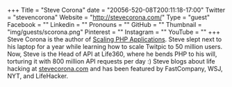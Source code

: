 +++
Title = "Steve Corona"
date = "20056-520-08T200:11:18-17:00"
Twitter = "stevencorona"
Website = "http://stevecorona.com/"
Type = "guest"
Facebook = ""
Linkedin = ""
Pronouns = ""
GitHub = ""
Thumbnail = "img/guests/scorona.png"
Pinterest = ""
Instagram = ""
YouTube = ""
+++
Steve Corona is the author of [Scaling PHP Applications](http://scalingphpbook.com/). Steve slept next to his laptop for a year while learning how to scale Twitpic to 50 million users. Now, Steve is the Head of API at Life360, where he bends PHP to his will, torturing it with 800 million API requests per day :) Steve blogs about life hacking at [stevecorona.com](http://stevecorona.com/) and has been featured by FastCompany, WSJ, NYT, and LifeHacker.
